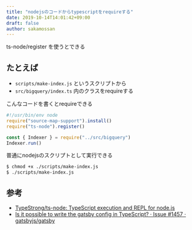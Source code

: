 ```yaml
---
title: "nodejsのコードからtypescriptをrequireする"
date: 2019-10-14T14:01:42+09:00
draft: false
author: sakamossan
---
```


ts-node/register を使うとできる


## たとえば 

- `scripts/make-index.js` というスクリプトから
- `src/bigquery/index.ts` 内のクラスをrequireする

こんなコードを書くとrequireできる

```js
#!/usr/bin/env node
require("source-map-support").install()
require("ts-node").register()

const { Indexer } = require("../src/bigquery")
Indexer.run()
```

普通にnodejsのスクリプトとして実行できる

```bash
$ chmod +x ./scripts/make-index.js
$ ./scripts/make-index.js
```


## 参考

- [TypeStrong/ts-node: TypeScript execution and REPL for node.js](https://github.com/TypeStrong/ts-node)
- [Is it possible to write the gatsby config in TypeScript? · Issue #1457 · gatsbyjs/gatsby](https://github.com/gatsbyjs/gatsby/issues/1457#issuecomment-381405638)

